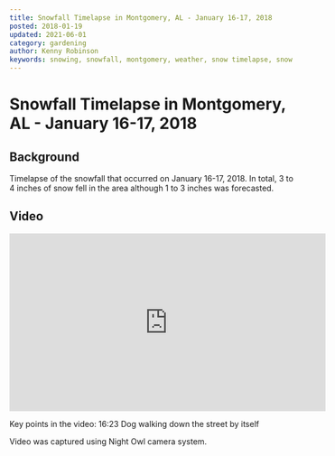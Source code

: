 ```yaml
---
title: Snowfall Timelapse in Montgomery, AL - January 16-17, 2018
posted: 2018-01-19
updated: 2021-06-01
category: gardening
author: Kenny Robinson
keywords: snowing, snowfall, montgomery, weather, snow timelapse, snow video
---
```


# Snowfall Timelapse in Montgomery, AL - January 16-17, 2018

## Background

Timelapse of the snowfall that occurred on January 16-17, 2018.  In total, 3 to 4 inches of snow 
fell in the area although 1 to 3 inches was forecasted.

## Video

<iframe width="560" height="315" src="https://www.youtube.com/embed/D_Jg8x4J2-I" frameborder="0" 
allow="accelerometer; autoplay; encrypted-media; gyroscope; picture-in-picture" allowfullscreen></iframe>

Key points in the video:
16:23 Dog walking down the street by itself

Video was captured using Night Owl camera system.
